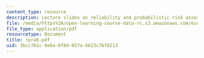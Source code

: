 ```yaml
---
content_type: resource
description: Lecture slides on reliability and probabilistic risk assessment.
file: /media/https%3A/open-learning-course-data-rc.s3.amazonaws.com/esd-72-engineering-risk-benefit-analysis-spring-2007/3bcc761c9e6a6f8d857a6623c76f6213_rpra6.pdf
file_type: application/pdf
resourcetype: Document
title: rpra6.pdf
uid: 3bcc761c-9e6a-6f8d-857a-6623c76f6213
---
```

